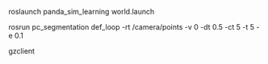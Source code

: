 roslaunch panda_sim_learning world.launch

rosrun pc_segmentation def_loop -rt /camera/points -v 0 -dt 0.5 -ct 5 -t 5 -e 0.1

gzclient
